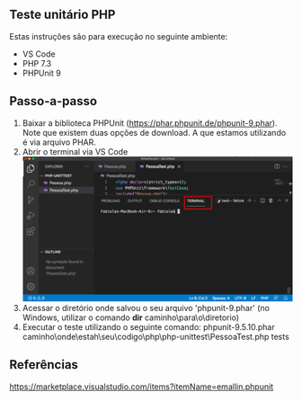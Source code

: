 ## Teste unitário PHP

Estas instruções são para execução no seguinte ambiente:
- VS Code
- PHP 7.3
- PHPUnit 9

## Passo-a-passo
1) Baixar a biblioteca PHPUnit (https://phar.phpunit.de/phpunit-9.phar). Note que existem duas opções de download. A que estamos utilizando é via arquivo PHAR.
2) Abrir o terminal via VS Code
![Acessar terminal VS Code](https://github.com/fabsfernandes/esof-tests/blob/main/php/acessar-terminal-vscode.png)
4) Acessar o diretório onde salvou o seu arquivo 'phpunit-9.phar' (no Windows, utilizar o comando **dir** caminho\para\o\diretorio)
5) Executar o teste utilizando o seguinte comando: phpunit-9.5.10.phar caminho\onde\estah\seu\codigo\php\php-unittest\PessoaTest.php tests
 
 
 ## Referências
 https://marketplace.visualstudio.com/items?itemName=emallin.phpunit
